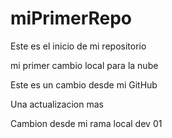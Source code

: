 # miPrimerRepo
Este es el inicio de mi repositorio 

mi primer cambio local para la nube

Este es un cambio desde mi GitHub

Una actualizacion mas

Cambion desde mi rama local dev 01
